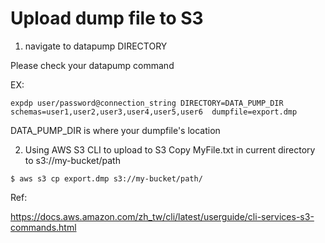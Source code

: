 # Upload dump file to S3


1. navigate to datapump DIRECTORY

Please check your datapump command

EX:
```
expdp user/password@connection_string DIRECTORY=DATA_PUMP_DIR schemas=user1,user2,user3,user4,user5,user6  dumpfile=export.dmp
```
DATA_PUMP_DIR is where your dumpfile's location

2. Using AWS S3 CLI to upload to S3
Copy MyFile.txt in current directory to s3://my-bucket/path
```
$ aws s3 cp export.dmp s3://my-bucket/path/
```
Ref:

https://docs.aws.amazon.com/zh_tw/cli/latest/userguide/cli-services-s3-commands.html

